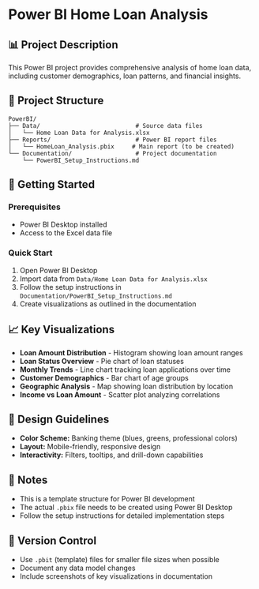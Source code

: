 # Power BI Home Loan Analysis

## 📊 Project Description
This Power BI project provides comprehensive analysis of home loan data, including customer demographics, loan patterns, and financial insights.

## 📁 Project Structure
```
PowerBI/
├── Data/                           # Source data files
│   └── Home Loan Data for Analysis.xlsx
├── Reports/                        # Power BI report files
│   └── HomeLoan_Analysis.pbix     # Main report (to be created)
└── Documentation/                  # Project documentation
    └── PowerBI_Setup_Instructions.md
```

## 🚀 Getting Started

### Prerequisites
- Power BI Desktop installed
- Access to the Excel data file

### Quick Start
1. Open Power BI Desktop
2. Import data from `Data/Home Loan Data for Analysis.xlsx`
3. Follow the setup instructions in `Documentation/PowerBI_Setup_Instructions.md`
4. Create visualizations as outlined in the documentation

## 📈 Key Visualizations
- **Loan Amount Distribution** - Histogram showing loan amount ranges
- **Loan Status Overview** - Pie chart of loan statuses
- **Monthly Trends** - Line chart tracking loan applications over time
- **Customer Demographics** - Bar chart of age groups
- **Geographic Analysis** - Map showing loan distribution by location
- **Income vs Loan Amount** - Scatter plot analyzing correlations

## 🎨 Design Guidelines
- **Color Scheme:** Banking theme (blues, greens, professional colors)
- **Layout:** Mobile-friendly, responsive design
- **Interactivity:** Filters, tooltips, and drill-down capabilities

## 📝 Notes
- This is a template structure for Power BI development
- The actual `.pbix` file needs to be created using Power BI Desktop
- Follow the setup instructions for detailed implementation steps

## 🔄 Version Control
- Use `.pbit` (template) files for smaller file sizes when possible
- Document any data model changes
- Include screenshots of key visualizations in documentation
